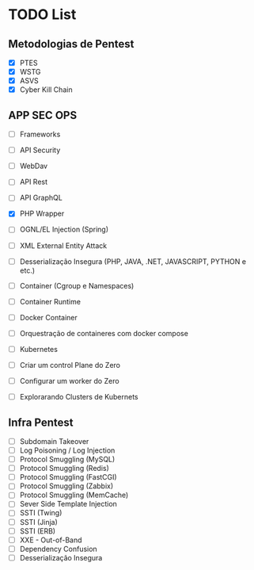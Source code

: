 # TODO List

## Metodologias de Pentest 
- [x] PTES
- [x] WSTG
- [x] ASVS
- [x] Cyber Kill Chain

## APP SEC OPS

- [ ] Frameworks 
- [ ] API Security 
- [ ] WebDav
- [ ] API Rest
- [ ] API GraphQL
- [x] PHP Wrapper
- [ ] OGNL/EL Injection (Spring)
- [ ] XML External Entity Attack 
- [ ] Desserialização Insegura (PHP, JAVA, .NET, JAVASCRIPT, PYTHON e etc.)
- [ ] Container (Cgroup e Namespaces)
- [ ] Container Runtime
- [ ] Docker Container 
- [ ] Orquestração de containeres com docker compose 
- [ ] Kubernetes 
- [ ] Criar um control Plane do Zero
- [ ] Configurar um worker do Zero
- [ ] Explorarando Clusters de Kubernets


## Infra Pentest

- [ ] Subdomain Takeover 
- [ ] Log Poisoning / Log Injection
- [ ] Protocol Smuggling (MySQL)
- [ ] Protocol Smuggling (Redis)
- [ ] Protocol Smuggling (FastCGI)
- [ ] Protocol Smuggling (Zabbix)
- [ ] Protocol Smuggling (MemCache)
- [ ] Sever Side Template Injection 
- [ ] SSTI (Twing)
- [ ] SSTI (Jinja)
- [ ] SSTI (ERB)
- [ ] XXE - Out-of-Band
- [ ] Dependency Confusion
- [ ] Desserialização Insegura
